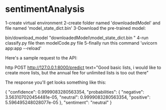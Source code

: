 # sentimentAnalysis
1-create virtual environment
2-create folder named 'downloadedModel' and file named 'model_state_dict.bin'
3-Download the pre-trained model:

bin/download_model
"downloadedModel\model_state_dict.bin "
4-run classify.py file then modelCode.py file 
5-finally run this command 'uvicorn app:app --reload'

Here's a sample request to the API:

http POST http://127.0.0.1:8000/predict text="Good basic lists, i would like to create more lists, but the annual fee for unlimited lists is too out there"

The response you'll get looks something like this:

{
    "confidence": 0.9999083280563354,
    "probabilities": {
        "negative": 3.563107020454481e-05,
        "neutral": 0.9999083280563354,
        "positive": 5.596495248028077e-05
    },
    "sentiment": "neutral"
}
